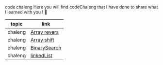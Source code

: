  code chaleng
Here you will find codeChaleng that I have done  to share what I learned with you ! 💙

 topic          | link  |
| ------------- | ------------- |
| chaleng |[Array revers](chalenges/ArrayReverse.java)  |
| chaleng |[Array shift](chalenges/ArrayShift.java)  |
| chaleng |[BinarySearch](chalenges/BinarySearch.java)  |
| chaleng |[linkedList](chalenges/LinkedList.java)  |
